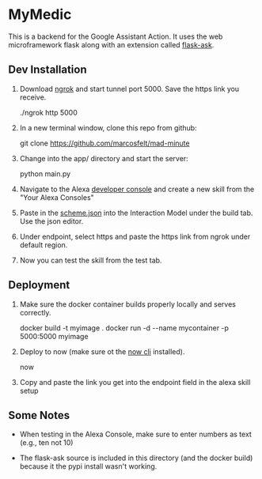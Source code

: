 # MyMedic

This is a backend for the Google Assistant Action.  It uses the web microframework flask along with an extension called [flask-ask](https://github.com/johnwheeler/flask-ask).

## Dev Installation

1. Download [ngrok](https://ngrok.com/) and start tunnel port 5000. Save the https link you receive.

    ./ngrok http 5000

2. In a new terminal window, clone this repo from github:

    git clone https://github.com/marcosfelt/mad-minute

3. Change into the app/ directory and start the server:

    python main.py

4. Navigate to the Alexa [developer console](https://developer.amazon.com/alexa)
   and create a new skill from the "Your Alexa Consoles"

5. Paste in the [scheme.json](./app/scheme.json) into the Interaction Model under the build   tab.  Use the json editor.

6. Under endpoint, select https and paste the https link from ngrok under default region.

7. Now you can test the skill from the test tab.

## Deployment

1. Make sure the docker container builds properly locally and serves correctly.

    docker build -t myimage .
    docker run -d --name mycontainer -p 5000:5000 myimage

2. Deploy to now (make sure ot the [now cli](https://github.com/zeit/now-cli) installed).

    now

3. Copy and paste the link you get into the endpoint field in the alexa skill setup


## Some Notes

- When testing in the Alexa Console, make sure to enter numbers as text (e.g., ten not 10)

- The flask-ask source is included in this directory (and the docker build) because it the pypi install wasn't working.